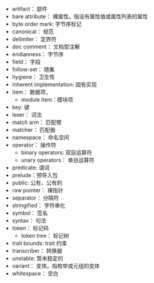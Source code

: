 
- artifact： 部件
- bare attribute： 裸属性。指没有属性值或属性列表的属性
- byte order mark: 字节序标记
- canonical： 规范
- delimiter： 定界符
- doc comment： 文档型注解
- endianness： 字节序
- field： 字段
- follow-set： 随集
- hygiene： 卫生性
- inherent implementation: 固有实现
- item： 数据项，
  - module item：模块项
- key: 键
- lexer： 词法
- match arm： 匹配臂
- matcher： 匹配器
- namespace： 命名空间
- operator： 操作符
  - binary operators: 双目运算符
  - unary operators： 单目运算符
- predicate: 谓词
- prelude：预导入包
- public: 公有、公有的
- raw pointer： 裸指针
- separator： 分隔符
- stringified： 字符串化
- symbol： 签名
- syntax： 句法
- token： 标记码
  - token tree： 标记树
- trait bounds: trait 约束
- transcriber： 转换器
- unstable: 暂未稳定的
- variant： 变体。指枚举或元组的变体
- whitespace： 空白


